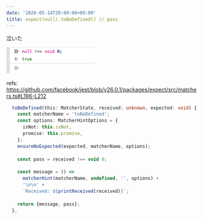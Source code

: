 ```yaml
---
date: '2020-05-14T20:00:00+09:00'
title: expect(null).toBeDefined() // pass
---
```


泣いた

![null](./expect_null.png)

refs: https://github.com/facebook/jest/blob/v26.0.1/packages/expect/src/matchers.ts#L196-L212

```ts
  toBeDefined(this: MatcherState, received: unknown, expected: void) {
    const matcherName = 'toBeDefined';
    const options: MatcherHintOptions = {
      isNot: this.isNot,
      promise: this.promise,
    };
    ensureNoExpected(expected, matcherName, options);

    const pass = received !== void 0;

    const message = () =>
      matcherHint(matcherName, undefined, '', options) +
      '\n\n' +
      `Received: ${printReceived(received)}`;

    return {message, pass};
  },
```
